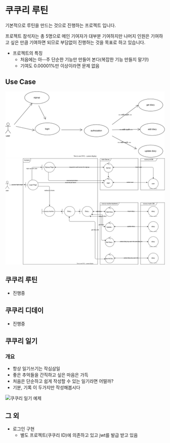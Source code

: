 
# 쿠쿠리 루틴
기본적으로 루틴을 만드는 것으로 진행하는 프로젝트 입니다.

프로젝트 참석자는 총 5명으로
메인 기여자가 대부분 기여하지만
나머지 인원은 기여하고 싶은 만큼 기여하면 되므로 
부담없이 진행하는 것을 목표로 하고 있습니다.

- 프로젝트의 특징
  - 처음에는 아--주 단순한 기능만 만들어 본다(복잡한 기능 만들지 말기!)
  - 기여도 0.00001%만 이상이라면 문제 없음

## Use Case
<!DOCTYPE html>
<html>
<body>
 <img src="./docs/cucury-routine.usecase.drawio.svg" alt="" />

 <img src="./docs/cucury-routine.robustness.drawio.svg" alt="" />
</body>
</html>

## 쿠쿠리 루틴
- 진행중
## 쿠쿠리 디데이
- 진행중
## 쿠쿠리 일기

### 개요
- 항상 일기쓰기는 작심삼일
- 좋은 추억들을 간직하고 싶은 마음은 가득
- 처음은 단순하고 쉽게 작성할 수 있는 일기라면 어떨까?
- 기분, 기록 이 두가지만 작성해봅시다

![쿠쿠리 일기 예제](./cal_v2.gif)



## 그 외
- 로그인 구현
  - 별도 프로젝트(쿠쿠리 ID)에 의존하고 있고 jwt를 발급 받고 있음


